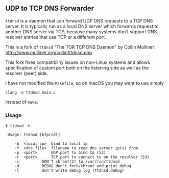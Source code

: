 ## UDP to TCP DNS Forwarder

`ttdnsd` is a daemon that can forward UDP DNS requests to a TCP DNS server. It is typically run as a local DNS server which forwards request to another DNS server via TCP, because many systems don't support DNS resolver entries that use TCP or a different port.

This is a fork of `ttdnsd` "The TOR TCP DNS Daemon" by Collin Mulliner: http://www.mulliner.org/collin/ttdnsd.php

This fork fixes compatibility issues on non-Linux systems and allows specification of custom port both on the listening side as well as the resolver (peer) side.

I have not modified the `Makefile`, so on macOS you may want to use simply

    clang -o ttdnsd main.c

instead of `make`.

### Usage

```
$ ttdnsd -h

 Usage: ttdnsd [bfprcdl]

	-b	<local ip>	bind to local ip
	-f	<dns file>	filename to read dns server ip(s) from
	-p	<port>		UDP port to bind to (53)
	-r	<port>		TCP port to connect to on the resolver (53)
	-c			DON'T chroot(2) to /var/run/ttdnsd
	-d			DEBUG don't fork/chroot and print debug
	-l			don't write debug log (ttdnsd.debug)
```
